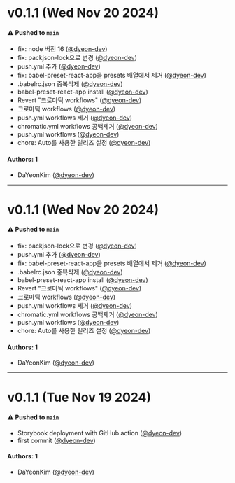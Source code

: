 # v0.1.1 (Wed Nov 20 2024)

#### ⚠️ Pushed to `main`

- fix: node 버전 16 ([@dyeon-dev](https://github.com/dyeon-dev))
- fix: packjson-lock으로 변경 ([@dyeon-dev](https://github.com/dyeon-dev))
- push.yml 추가 ([@dyeon-dev](https://github.com/dyeon-dev))
- fix: babel-preset-react-app을 presets 배열에서 제거 ([@dyeon-dev](https://github.com/dyeon-dev))
- .babelrc.json 중복삭제 ([@dyeon-dev](https://github.com/dyeon-dev))
- babel-preset-react-app install ([@dyeon-dev](https://github.com/dyeon-dev))
- Revert "크로마틱 workflows" ([@dyeon-dev](https://github.com/dyeon-dev))
- 크로마틱 workflows ([@dyeon-dev](https://github.com/dyeon-dev))
- push.yml workflows 제거 ([@dyeon-dev](https://github.com/dyeon-dev))
- chromatic.yml workflows 공백제거 ([@dyeon-dev](https://github.com/dyeon-dev))
- push.yml workflows ([@dyeon-dev](https://github.com/dyeon-dev))
- chore: Auto를 사용한 릴리즈 설정 ([@dyeon-dev](https://github.com/dyeon-dev))

#### Authors: 1

- DaYeonKim ([@dyeon-dev](https://github.com/dyeon-dev))

---

# v0.1.1 (Wed Nov 20 2024)

#### ⚠️ Pushed to `main`

- fix: packjson-lock으로 변경 ([@dyeon-dev](https://github.com/dyeon-dev))
- push.yml 추가 ([@dyeon-dev](https://github.com/dyeon-dev))
- fix: babel-preset-react-app을 presets 배열에서 제거 ([@dyeon-dev](https://github.com/dyeon-dev))
- .babelrc.json 중복삭제 ([@dyeon-dev](https://github.com/dyeon-dev))
- babel-preset-react-app install ([@dyeon-dev](https://github.com/dyeon-dev))
- Revert "크로마틱 workflows" ([@dyeon-dev](https://github.com/dyeon-dev))
- 크로마틱 workflows ([@dyeon-dev](https://github.com/dyeon-dev))
- push.yml workflows 제거 ([@dyeon-dev](https://github.com/dyeon-dev))
- chromatic.yml workflows 공백제거 ([@dyeon-dev](https://github.com/dyeon-dev))
- push.yml workflows ([@dyeon-dev](https://github.com/dyeon-dev))
- chore: Auto를 사용한 릴리즈 설정 ([@dyeon-dev](https://github.com/dyeon-dev))

#### Authors: 1

- DaYeonKim ([@dyeon-dev](https://github.com/dyeon-dev))

---

# v0.1.1 (Tue Nov 19 2024)

#### ⚠️ Pushed to `main`

- Storybook deployment with GitHub action ([@dyeon-dev](https://github.com/dyeon-dev))
- first commit ([@dyeon-dev](https://github.com/dyeon-dev))

#### Authors: 1

- DaYeonKim ([@dyeon-dev](https://github.com/dyeon-dev))
